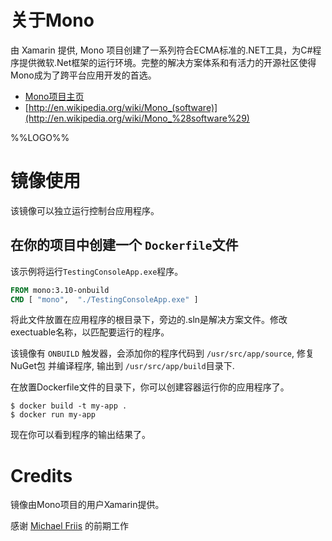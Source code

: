 # 关于Mono

由 Xamarin 提供, Mono 项目创建了一系列符合ECMA标准的.NET工具，为C#程序提供微软.Net框架的运行环境。完整的解决方案体系和有活力的开源社区使得Mono成为了跨平台应用开发的首选。

-   [Mono项目主页](http://www.mono-project.com/)
-   [http://en.wikipedia.org/wiki/Mono_(software)](http://en.wikipedia.org/wiki/Mono_%28software%29)

%%LOGO%%

# 镜像使用

该镜像可以独立运行控制台应用程序。

## 在你的项目中创建一个 `Dockerfile`文件

该示例将运行`TestingConsoleApp.exe`程序。

```dockerfile
FROM mono:3.10-onbuild
CMD [ "mono",  "./TestingConsoleApp.exe" ]
```

将此文件放置在应用程序的根目录下，旁边的.sln是解决方案文件。修改exectuable名称，以匹配要运行的程序。

该镜像有 `ONBUILD` 触发器，会添加你的程序代码到 `/usr/src/app/source`, 修复NuGet包 并编译程序, 输出到 `/usr/src/app/build`目录下.

在放置Dockerfile文件的目录下，你可以创建容器运行你的应用程序了。

```console
$ docker build -t my-app .
$ docker run my-app
```

现在你可以看到程序的输出结果了。

# Credits

镜像由Mono项目的用户Xamarin提供。

感谢 [Michael Friis](http://friism.com/) 的前期工作

